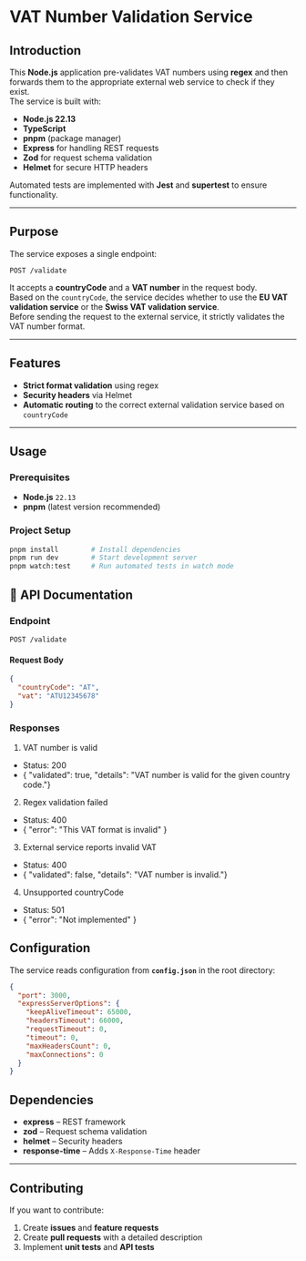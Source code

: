 # VAT Number Validation Service

## Introduction

This **Node.js** application pre-validates VAT numbers using **regex** and then forwards them to the appropriate external web service to check if they exist.  
The service is built with:

- **Node.js 22.13**
- **TypeScript**
- **pnpm** (package manager)
- **Express** for handling REST requests
- **Zod** for request schema validation
- **Helmet** for secure HTTP headers

Automated tests are implemented with **Jest** and **supertest** to ensure functionality.

---

## Purpose

The service exposes a single endpoint:

`POST /validate`

It accepts a **countryCode** and a **VAT number** in the request body.  
Based on the `countryCode`, the service decides whether to use the **EU VAT validation service** or the **Swiss VAT validation service**.  
Before sending the request to the external service, it strictly validates the VAT number format.

---

## Features

- **Strict format validation** using regex
- **Security headers** via Helmet
- **Automatic routing** to the correct external validation service based on `countryCode`

---

## Usage

### Prerequisites

- **Node.js** `22.13`
- **pnpm** (latest version recommended)

### Project Setup

```bash
pnpm install        # Install dependencies
pnpm run dev        # Start development server
pnpm watch:test     # Run automated tests in watch mode
```

## 📖 API Documentation

### Endpoint

`POST /validate`

#### Request Body

```json
{
  "countryCode": "AT",
  "vat": "ATU12345678"
}
```

### Responses

1. VAT number is valid

- Status: 200
- { "validated": true, "details": "VAT number is valid for the given country code."}

2. Regex validation failed

- Status: 400
- { "error": "This VAT format is invalid" }

3. External service reports invalid VAT

- Status: 400
- { "validated": false, "details": "VAT number is invalid."}

4. Unsupported countryCode

- Status: 501
- { "error": "Not implemented" }

## Configuration

The service reads configuration from **`config.json`** in the root directory:

```json
{
  "port": 3000,
  "expressServerOptions": {
    "keepAliveTimeout": 65000,
    "headersTimeout": 66000,
    "requestTimeout": 0,
    "timeout": 0,
    "maxHeadersCount": 0,
    "maxConnections": 0
  }
}
```

## Dependencies

- **express** – REST framework
- **zod** – Request schema validation
- **helmet** – Security headers
- **response-time** – Adds `X-Response-Time` header

---

## Contributing

If you want to contribute:

1. Create **issues** and **feature requests**
2. Create **pull requests** with a detailed description
3. Implement **unit tests** and **API tests**
